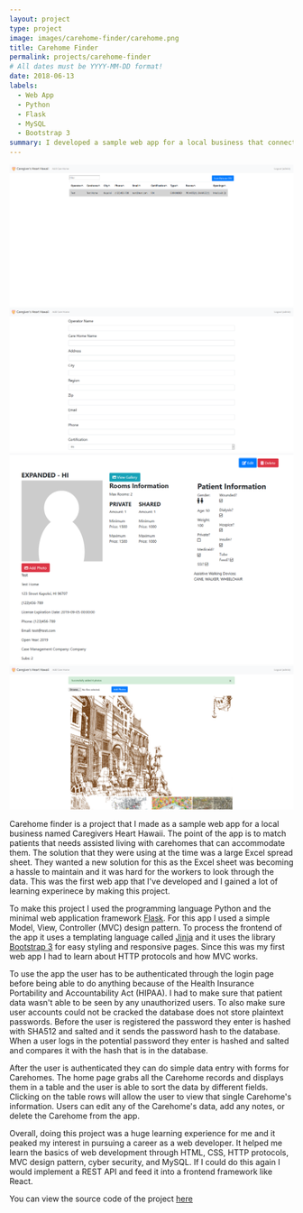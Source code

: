 ```yaml
---
layout: project
type: project
image: images/carehome-finder/carehome.png
title: Carehome Finder
permalink: projects/carehome-finder
# All dates must be YYYY-MM-DD format!
date: 2018-06-13
labels:
  - Web App
  - Python
  - Flask
  - MySQL
  - Bootstrap 3
summary: I developed a sample web app for a local business that connects patients that need assisted living to a network of carehomes.
---
```


<div class="ui medium rounded images">
  <img class="ui image" src="../images/carehome-finder/home.png">
  <img class="ui image" src="../images/carehome-finder/data-entry.png">
  <img class="ui image" src="../images/carehome-finder/carehome.png">
  <img class="ui image" src="../images/carehome-finder/gallery.png">
</div>

Carehome finder is a project that I made as a sample web app for a local business named Caregivers Heart Hawaii. The point of the app is to match patients that needs assisted living with carehomes that can accommodate them. The solution that they were using at the time was a large Excel spread sheet. They wanted a new solution for this as the Excel sheet was becoming a hassle to maintain and it was hard for the workers to look through the data. This was the first web app that I've developed and I gained a lot of learning experinece by making this project.

To make this project I used the programming language Python and the minimal web application framework [Flask](https://palletsprojects.com/p/flask/). For this app I used a simple Model, View, Controller (MVC) design pattern. To process the frontend of the app it uses a templating language called [Jinja](https://palletsprojects.com/p/jinja/) and it uses the library [Bootstrap 3](https://getbootstrap.com/docs/3.4/) for easy styling and responsive pages. Since this was my first web app I had to learn about HTTP protocols and how MVC works.

To use the app the user has to be authenticated through the login page before being able to do anything because of the Health Insurance Portability and Accountability Act (HIPAA). I had to make sure that patient data wasn't able to be seen by any unauthorized users. To also make sure user accounts could not be cracked the database does not store plaintext passwords. Before the user is registered the password they enter is hashed with SHA512 and salted and it sends the password hash to the database. When a user logs in the potential password they enter is hashed and salted and compares it with the hash that is in the database.

After the user is authenticated they can do simple data entry with forms for Carehomes. The home page grabs all the Carehome records and displays them in a table and the user is able to sort the data by different fields. Clicking on the table rows will allow the user to view that single Carehome's information. Users can edit any of the Carehome's data, add any notes, or delete the Carehome from the app.

Overall, doing this project was a huge learning experience for me and it peaked my interest in pursuing a career as a web developer. It helped me learn the basics of web development through HTML, CSS, HTTP protocols, MVC design pattern, cyber security, and MySQL. If I could do this again I would implement a REST API and feed it into a frontend framework like React.

You can view the source code of the project [here](https://github.com/lukemcd9/carehome-finder)
